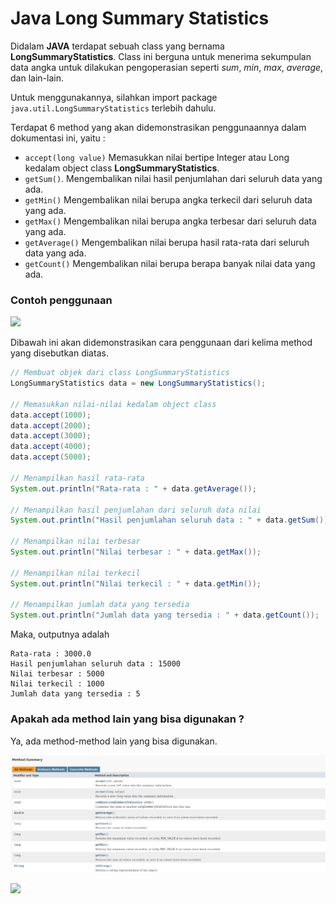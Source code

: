 # Java Long Summary Statistics

Didalam **JAVA** terdapat sebuah class yang bernama **LongSummaryStatistics**. Class ini berguna untuk menerima sekumpulan data angka untuk dilakukan pengoperasian seperti *sum*, *min*, *max*, *average*, dan lain-lain.

Untuk menggunakannya, silahkan import package ```java.util.LongSummaryStatistics``` terlebih dahulu.

Terdapat 6 method yang akan didemonstrasikan penggunaannya dalam dokumentasi ini, yaitu :

- ```accept(long value)```
    Memasukkan nilai bertipe Integer atau Long kedalam object class **LongSummaryStatistics**.
- ```getSum()```.
    Mengembalikan nilai hasil penjumlahan dari seluruh data yang ada.
- ```getMin()```
    Mengembalikan nilai berupa angka terkecil dari seluruh data yang ada.
- ```getMax()```
    Mengembalikan nilai berupa angka terbesar dari seluruh data yang ada.
- ```getAverage()```
    Mengembalikan nilai berupa hasil rata-rata dari seluruh data yang ada.
- ```getCount()```
    Mengembalikan nilai berupa berapa banyak nilai data yang ada.

### Contoh penggunaan
[![](https://img.shields.io/static/v1?&label=Lihat%20source%20code&message=%3e&color)](JavaLongSummaryStatistics.java)

Dibawah ini akan didemonstrasikan cara penggunaan dari kelima method yang disebutkan diatas.

```java
// Membuat objek dari class LongSummaryStatistics
LongSummaryStatistics data = new LongSummaryStatistics();

// Memasukkan nilai-nilai kedalam object class
data.accept(1000);
data.accept(2000);
data.accept(3000);
data.accept(4000);
data.accept(5000);

// Menampilkan hasil rata-rata
System.out.println("Rata-rata : " + data.getAverage());

// Menampilkan hasil penjumlahan dari seluruh data nilai
System.out.println("Hasil penjumlahan seluruh data : " + data.getSum());

// Menampilkan nilai terbesar
System.out.println("Nilai terbesar : " + data.getMax());

// Menampilkan nilai terkecil
System.out.println("Nilai terkecil : " + data.getMin());

// Menampilkan jumlah data yang tersedia
System.out.println("Jumlah data yang tersedia : " + data.getCount());
```

Maka, outputnya adalah

```
Rata-rata : 3000.0
Hasil penjumlahan seluruh data : 15000
Nilai terbesar : 5000
Nilai terkecil : 1000
Jumlah data yang tersedia : 5
```

### Apakah ada method lain yang bisa digunakan ?

Ya, ada method-method lain yang bisa digunakan.

![](img/JavaLongSummaryStatisticsMethods.png)

[![](https://img.shields.io/static/v1?&label=Lihat%20semua%20method&message=%3e&color)](https://docs.oracle.com/javase/8/docs/api/java/util/LongSummaryStatistics.html#method.summary)